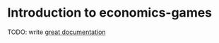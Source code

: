 # Introduction to economics-games

TODO: write [great documentation](http://jacobian.org/writing/what-to-write/)

